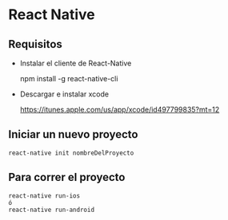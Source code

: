 # React Native

## Requisitos

* Instalar el cliente de React-Native

    npm install -g react-native-cli

* Descargar e instalar xcode
    
    https://itunes.apple.com/us/app/xcode/id497799835?mt=12

## Iniciar un nuevo proyecto
    
    react-native init nombreDelProyecto

## Para correr el proyecto

    react-native run-ios
    ó
    react-native run-android
